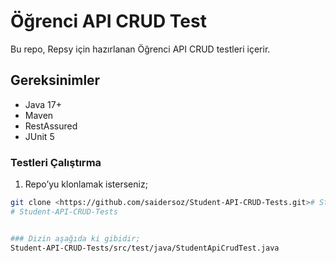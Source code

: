 # Öğrenci API CRUD Test

Bu repo, Repsy için hazırlanan Öğrenci API CRUD testleri içerir.

## Gereksinimler
- Java 17+
- Maven
- RestAssured
- JUnit 5

### Testleri Çalıştırma
1. Repo’yu klonlamak isterseniz;
```bash
git clone <https://github.com/saidersoz/Student-API-CRUD-Tests.git># Student-API-CRUD-Tests
# Student-API-CRUD-Tests


### Dizin aşağıda ki gibidir;
Student-API-CRUD-Tests/src/test/java/StudentApiCrudTest.java
